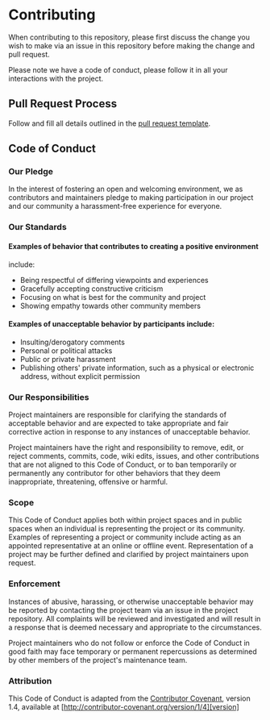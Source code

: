 # Contributing

When contributing to this repository, please first discuss the change you wish to make via an issue in this repository before making the change and pull request.

Please note we have a code of conduct, please follow it in all your interactions with the project.

## Pull Request Process

Follow and fill all details outlined in the [pull request template](./pull_request_template.md).

## Code of Conduct

### Our Pledge

In the interest of fostering an open and welcoming environment, we as
contributors and maintainers pledge to making participation in our project and
our community a harassment-free experience for everyone.

### Our Standards

#### Examples of behavior that contributes to creating a positive environment
include:

- Being respectful of differing viewpoints and experiences
- Gracefully accepting constructive criticism
- Focusing on what is best for the community and project
- Showing empathy towards other community members

#### Examples of unacceptable behavior by participants include:

- Insulting/derogatory comments
- Personal or political attacks
- Public or private harassment
- Publishing others' private information, such as a physical or electronic address, without explicit permission

### Our Responsibilities

Project maintainers are responsible for clarifying the standards of acceptable
behavior and are expected to take appropriate and fair corrective action in
response to any instances of unacceptable behavior.

Project maintainers have the right and responsibility to remove, edit, or
reject comments, commits, code, wiki edits, issues, and other contributions that are not aligned to this Code of Conduct, or to ban temporarily or permanently any contributor for other behaviors that they deem inappropriate, threatening, offensive or harmful.

### Scope

This Code of Conduct applies both within project spaces and in public spaces
when an individual is representing the project or its community. Examples of
representing a project or community include acting as an appointed
representative at an online or offline event. Representation of a project may be
further defined and clarified by project maintainers upon request.

### Enforcement

Instances of abusive, harassing, or otherwise unacceptable behavior may be
reported by contacting the project team via an issue in the project repository. All
complaints will be reviewed and investigated and will result in a response that is deemed necessary and appropriate to the circumstances.

Project maintainers who do not follow or enforce the Code of Conduct in good
faith may face temporary or permanent repercussions as determined by other
members of the project's maintenance team.

### Attribution

This Code of Conduct is adapted from the [Contributor Covenant][homepage], version 1.4, available at [http://contributor-covenant.org/version/1/4][version]

[homepage]: http://contributor-covenant.org
[version]: http://contributor-covenant.org/version/1/4/